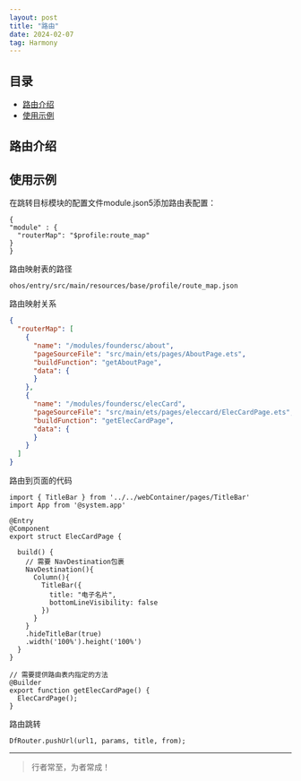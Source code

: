 ```yaml
---
layout: post
title: "路由"
date: 2024-02-07
tag: Harmony
---
```




## 目录
- [路由介绍](#content1)   
- [使用示例](#content2)


## <a id="content1">路由介绍</a>





## <a id="content2">使用示例</a>

在跳转目标模块的配置文件module.json5添加路由表配置：
```text
{
"module" : {
  "routerMap": "$profile:route_map"
}
}
```

路由映射表的路径
```text
ohos/entry/src/main/resources/base/profile/route_map.json
```

路由映射关系
```json
{
  "routerMap": [
    {
      "name": "/modules/foundersc/about",
      "pageSourceFile": "src/main/ets/pages/AboutPage.ets",
      "buildFunction": "getAboutPage",
      "data": {
      }
    },
    {
      "name": "/modules/foundersc/elecCard",
      "pageSourceFile": "src/main/ets/pages/eleccard/ElecCardPage.ets",
      "buildFunction": "getElecCardPage",
      "data": {
      }
    }
  ]
}
```

路由到页面的代码

```text
import { TitleBar } from '../../webContainer/pages/TitleBar'
import App from '@system.app'

@Entry
@Component
export struct ElecCardPage {

  build() {
    // 需要 NavDestination包裹
    NavDestination(){
      Column(){
        TitleBar({
          title: "电子名片",
          bottomLineVisibility: false
        })
      }
    }
    .hideTitleBar(true)
    .width('100%').height('100%')
  }
}

// 需要提供路由表内指定的方法
@Builder
export function getElecCardPage() {
  ElecCardPage();
}
```

路由跳转
```text
DfRouter.pushUrl(url1, params, title, from);
```




----------
>  行者常至，为者常成！


